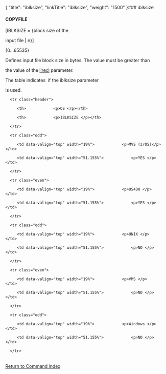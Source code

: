 {
    "title": "iblksize",
    "linkTitle": "iblksize",
    "weight": "1500"
}### <span id="iblksize"></span>iblksize

#### COPYFILE

\[IBLKSIZE = {block size of the
input file | n}\]

{0...65535}

Defines input file block size in bytes. The value must be greater than
the value of the [ilrecl](ilrecl) parameter.

The table indicates  if the iblksize parameter
is used.

<table data-cellspacing="0">
   <thead>
      <tr class="header">
         <th>            <p>OS </p></th>
         <th>            <p>IBLKSIZE </p></th>
      </tr>
   </thead>
   <tbody>
      <tr class="odd">
         <td data-valign="top" width="19%">            <p>MVS (z/OS)</p>         </td>
         <td data-valign="top" width="51.155%">            <p>YES </p>         </td>
      </tr>
      <tr class="even">
         <td data-valign="top" width="19%">            <p>OS400 </p>         </td>
         <td data-valign="top" width="51.155%">            <p>YES </p>         </td>
      </tr>
      <tr class="odd">
         <td data-valign="top" width="19%">            <p>UNIX </p>         </td>
         <td data-valign="top" width="51.155%">            <p>NO </p>         </td>
      </tr>
      <tr class="even">
         <td data-valign="top" width="19%">            <p>VMS </p>         </td>
         <td data-valign="top" width="51.155%">            <p>NO </p>         </td>
      </tr>
      <tr class="odd">
         <td data-valign="top" width="19%">            <p>Windows </p>         </td>
         <td data-valign="top" width="51.155%">            <p>NO </p>         </td>
      </tr>
   </tbody>
</table>

[Return to Command index](../)
